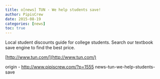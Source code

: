 ```yaml
---
title: o[news] TUN - We help students save!
author: PipisCrew
date: 2015-08-19
categories: [news]
toc: true
---
```


Local student discounts guide for college students. Search our textbook save engine to find the best price.

[http://www.tun.com/](http://www.tun.com/)

origin - http://www.pipiscrew.com/?p=1555 news-tun-we-help-students-save